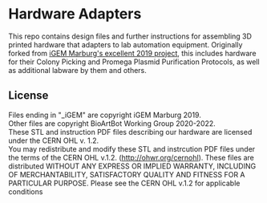 # Hardware Adapters
This repo contains design files and further instructions for assembling 3D printed hardware that adapters to lab automation equipment. Originally forked from [iGEM Marburg's excellent 2019 project](https://github.com/BioArtBot/iGemMarburg2019), this includes hardware for their Colony Picking and Promega Plasmid Purification Protocols, as well as additional labware by them and others.

## License
Files ending in "_iGEM" are copyright iGEM Marburg 2019.<br/>
Other files are copyright BioArtBot Working Group 2020-2022.<br/>
These STL and instruction PDF files describing our hardware are licensed under the
CERN OHL v. 1.2.<br/>
You may redistribute and modify these STL and instrcution PDF files under the terms of the
CERN OHL v.1.2. (http://ohwr.org/cernohl). These files are distributed
WITHOUT ANY EXPRESS OR IMPLIED WARRANTY, INCLUDING OF
MERCHANTABILITY, SATISFACTORY QUALITY AND FITNESS FOR A
PARTICULAR PURPOSE. Please see the CERN OHL v.1.2 for applicable
conditions

